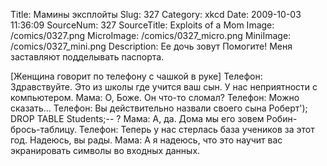 Title: Мамины эксплойты 
Slug: 327 
Category: xkcd 
Date: 2009-10-03 11:36:09 
SourceNum: 327 
SourceTitle: Exploits of a Mom 
Image: /comics/0327.png 
MicroImage: /comics/0327_micro.png 
MiniImage: /comics/0327_mini.png 
Description: Ее дочь зовут Помогите! Меня заставляют подделывать паспорта. 

[Женщина говорит по телефону с чашкой в руке]
Телефон:  Здравствуйте. Это из школы где учится ваш сын. У нас 
неприятности с компьютером. 
Мама:  О, Боже. Он что-то сломал? 
Телефон:  Можно сказать... 
Телефон:  Вы действительно назвали своего сына Роберт'); DROP TABLE Students;-- ? 
Мама:  А, да. Дома мы его зовем Робин-брось-таблицу. 
Телефон:  Теперь у нас стерлась база учеников за этот год. Надеюсь, вы рады. 
Мама:  А я надеюсь, что это научит вас экранировать символы во входных данных. 